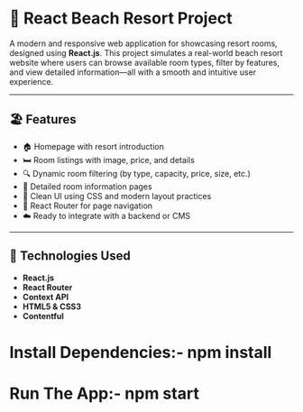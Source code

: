 # 🌴 React Beach Resort Project

A modern and responsive web application for showcasing resort rooms, designed using **React.js**. This project simulates a real-world beach resort website where users can browse available room types, filter by features, and view detailed information—all with a smooth and intuitive user experience.

---

## 🏖️ Features

- 🏠 Homepage with resort introduction
- 🛏️ Room listings with image, price, and details
- 🔍 Dynamic room filtering (by type, capacity, price, size, etc.)
- 📄 Detailed room information pages
- 🎨 Clean UI using CSS and modern layout practices
- 🔄 React Router for page navigation
- ☁️ Ready to integrate with a backend or CMS

---

## 🔧 Technologies Used

- **React.js**
- **React Router**
- **Context API**
- **HTML5 & CSS3**
- **Contentful** 


#  Install Dependencies:- npm install
#  Run The App:- npm start
